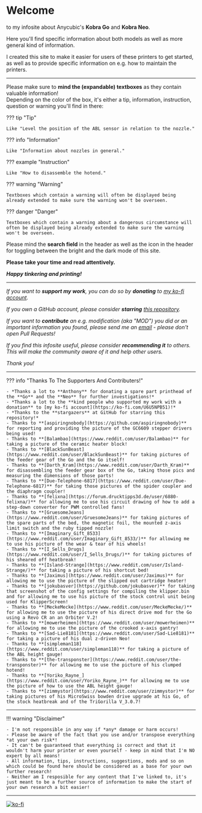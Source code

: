 <link rel=”manifest” href=”docs/manifest.webmanifest”>

# Welcome  
to my infosite about Anycubic's **Kobra Go** and **Kobra Neo**.   
  
Here you'll find specific information about both models as well as more general kind of information.  

I created this site to make it easier for users of these printers to get started, as well as to provide specific information on e.g. how to maintain the printers.  

---
  
Please make sure to **mind the (expandable) textboxes** as they contain valuable information!  
Depending on the color of the box, it's either a tip, information, instruction, question or warning you'll find in there:    

??? tip "Tip"  

    Like "Level the position of the ABL sensor in relation to the nozzle."

??? info "Information" 

    Like "Information about nozzles in general." 

??? example "Instruction"

    Like "How to disassemble the hotend."

??? warning "Warning"

    Textboxes which contain a warning will often be displayed being already extended to make sure the warning won't be overseen.
    
??? danger "Danger"

    Textboxes which contain a warning about a dangerous circumstance will often be displayed being already extended to make sure the warning won't be overseen.

Please mind the **search field** in the header as well as the icon in the header for toggling between the bright and the dark mode of this site.

**Please take your time and read attentively.**    
  
***Happy tinkering and printing!***  

---
  
*If you want to ***support my work***, you can do so by ***donating*** to [my ko-fi account](https://ko-fi.com/U6U5NPB51).*  

*If you own a GitHub account, please consider ***starring*** [this repository](https://github.com/1coderookie/KobraGoNeoInsights).*  

*If you want to ***contribute*** an e.g. modification (aka "MOD") you did or an important information you found, please send me an [email](mailto:3dneo@quantentunnel.de) - please don't open Pull Requests!*  

*If you find this infosite useful, please consider ***recommending it*** to others. This will make the community aware of it and help other users.*  

*Thank you!* 

---
 
  
??? info "Thanks To The Supporters And Contributers!"

    - *Thanks a lot to **Anthony** for donating a spare part printhead of the **Go** and the **Neo** for further investigations!*  
    - *Thanks a lot to the **kind people who supported my work with a donation** to [my ko-fi account](https://ko-fi.com/U6U5NPB51)!*
    - *Thanks to the **stargazers** at GitHub for starring this repository!*
    - Thanks to **[aspiringnobody](https://github.com/aspiringnobody)** for reporting and providing the picture of the GC6609 stepper drivers being used!
    - Thanks to **[Balambao](https://www.reddit.com/user/Balambao)** for taking a picture of the ceramic heater block!  
    - Thanks to **[BlackSunBeast](https://www.reddit.com/user/BlackSunBeast)** for taking pictures of the feeder gear of the Go and the Go itself!  
    - Thanks to **[Darth_Kram](https://www.reddit.com/user/Darth_Kram)** for disassembling the feeder gear box of the Go, taking those pics and measuring the dimensions of those parts!  
    - Thanks to **[Due-Telephone-6817](https://www.reddit.com/user/Due-Telephone-6817)** for taking those pictures of the spider coupler and the diaphragm coupler!  
    - Thanks to **[felixna](https://forum.drucktipps3d.de/user/6880-felixna/)** for allowing me to use his circuit drawing of how to add a step-down converter for PWM controlled fans!  
    - Thanks to **[GruesomeJeans](https://www.reddit.com/user/GruesomeJeans)** for taking pictures of the spare parts of the bed, the magnetic foil, the mounted z-axis limit switch and the ruby tipped nozzle!  
    - Thanks to **[Imaginary_Gift_8533](https://www.reddit.com/user/Imaginary_Gift_8533/)** for allowing me to use his picture of the wear & tear of his wheels!  
    - Thanks to **[I_Sells_Drugs](https://www.reddit.com/user/I_Sells_Drugs/)** for taking pictures of his sheared off heatbreak!
    - Thanks to **[Island-Strange](https://www.reddit.com/user/Island-Strange/)** for taking a picture of his shortcut bed!  
    - Thanks to **[Jaximus](https://www.reddit.com/user/Jaximus)** for allowing me to use the picture of the slipped out cartridge heater!  
    - Thanks to **[jokubasver](https://github.com/jokubasver)** for taking that screenshot of the config settings for compiling the klipper.bin and for allowing me to use his picture of the stock control unit being used for KlipperScreen!  
    - Thanks to **[MeckeMecke](https://www.reddit.com/user/MeckeMecke/)** for allowing me to use the picture of his direct drive mod for the Go using a Revo CR an an Orbiter V.2!
    - Thanks to **[mowerheimen](https://www.reddit.com/user/mowerheimen)** for allowing me to use the picture of the crooked x-axis gantry!
    - Thanks to **[Sad-Lie8181](https://www.reddit.com/user/Sad-Lie8181)** for taking a picture of his dual z-driven Neo!  
    - Thanks to **[simpleman118](https://www.reddit.com/user/simpleman118)** for taking a picture of the ABL height gauge!  
    - Thanks to **[the-transponster](https://www.reddit.com/user/the-transponster)** for allowing me to use the picture of his clumped hotend!
    - Thanks to **[Yoriko_Rayne_](https://www.reddit.com/user/Yoriko_Rayne_)** for allowing me to use the picture of how to use the ABL height gauge!  
    - Thanks to **[zimmystor](https://www.reddit.com/user/zimmystor)** for taking pictures of his MicroSwiss bowden drive upgrade at his Go, of the stock heatbreak and of the TriGorilla V_3.0.7!
    
---
    
!!! warning "Disclaimer"

    - I'm not responsible in any way if *any* damage or harm occurs! 
    - Please be aware of the fact that you use and/or transpose everything *at your own risk*! 
    - It can't be guaranteed that everything is correct and that it wouldn't harm your printer or even yourself - keep in mind that I'm NO expert by all means!  
    - All information, tips, instructions, suggestions, mods and so on which could be found here should be considered as a base for your own further research! 
    - Neither am I resposible for any content that I've linked to, it's just meant to be a further source of information to make the start of your own research a bit easier! 

---

[![ko-fi](https://ko-fi.com/img/githubbutton_sm.svg)](https://ko-fi.com/U6U5NPB51)  

